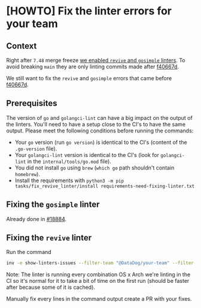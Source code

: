 
# [HOWTO] Fix the linter errors for your team

## Context

Right after `7.48` merge freeze [we enabled `revive` and `gosimple` linters](https://github.com/DataDog/datadog-agent/pull/18805). To avoid breaking `main` they are only linting commits made after [f40667d](https://github.com/DataDog/datadog-agent/commit/f40667d3841c6339be0d00d53e54a4a63f43f11e).

We still want to fix the `revive` and `gosimple` errors that came before [f40667d](https://github.com/DataDog/datadog-agent/commit/f40667d3841c6339be0d00d53e54a4a63f43f11e).


## Prerequisites

The version of `go` and `golangci-lint` can have a big impact on the output of the linters. You'll need to have a setup close to the CI's to have the same output. Please meet the following conditions before running the commands:
- Your `go` version (run `go version`) is identical to the CI's (content of the `.go-version` file).
- Your `golangci-lint` version is identical to the CI's (look for `golangci-lint` in the `internal/tools/go.mod` file).
- You did not install `go` using `brew` (`which go` path shouldn't contain `homebrew`).
- Install the requirements with `python3 -m pip tasks/fix_revive_linter/install requirements-need-fixing-linter.txt`

## Fixing the `gosimple` linter

Already done in [#18884](https://github.com/DataDog/datadog-agent/pull/18884).


## Fixing the `revive` linter

Run the command

```bash
inv -e show-linters-issues --filter-team "@DataDog/your-team" --filter-linters "revive"
```

Note: The linter is running every combination OS x Arch we're linting in the CI so it's normal for it to take a bit of time on the first run (should be faster after because some of it is cached).

Manually fix every lines in the command output create a PR with your fixes.
